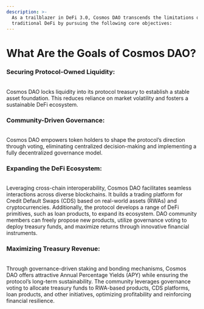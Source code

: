 ```yaml
---
description: >-
  As a trailblazer in DeFi 3.0, Cosmos DAO transcends the limitations of
  traditional DeFi by pursuing the following core objectives:
---
```


# What Are the Goals of Cosmos DAO?

### Securing Protocol-Owned Liquidity:

\
Cosmos DAO locks liquidity into its protocol treasury to establish a stable asset foundation. This reduces reliance on market volatility and fosters a sustainable DeFi ecosystem.

### Community-Driven Governance:

\
Cosmos DAO empowers token holders to shape the protocol’s direction through voting, eliminating centralized decision-making and implementing a fully decentralized governance model.

### Expanding the DeFi Ecosystem:

\
Leveraging cross-chain interoperability, Cosmos DAO facilitates seamless interactions across diverse blockchains. It builds a trading platform for Credit Default Swaps (CDS) based on real-world assets (RWAs) and cryptocurrencies. Additionally, the protocol develops a range of DeFi primitives, such as loan products, to expand its ecosystem. DAO community members can freely propose new products, utilize governance voting to deploy treasury funds, and maximize returns through innovative financial instruments.

### Maximizing Treasury Revenue:

\
Through governance-driven staking and bonding mechanisms, Cosmos DAO offers attractive Annual Percentage Yields (APY) while ensuring the protocol’s long-term sustainability. The community leverages governance voting to allocate treasury funds to RWA-based products, CDS platforms, loan products, and other initiatives, optimizing profitability and reinforcing financial resilience.
